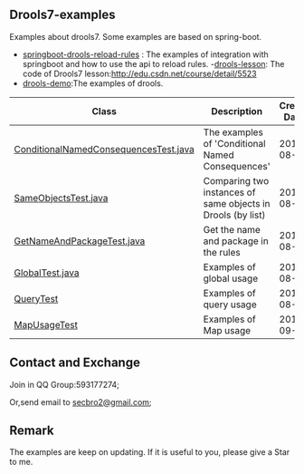 ## Drools7-examples
Examples about drools7. Some examples are based on spring-boot.

- [springboot-drools-reload-rules](https://github.com/secbr/drools/tree/master/springboot-drools-reload-rules) : The examples of integration with springboot and how to use the api to reload rules. 
-[drools-lesson](https://github.com/secbr/drools/tree/master/drools-lesson): The code of Drools7 lesson:http://edu.csdn.net/course/detail/5523
- [drools-demo](https://github.com/secbr/drools/tree/master/drools-demo):The examples of drools.

|Class|Description|Create Date|
|--|--|--|
|[ConditionalNamedConsequencesTest.java](https://github.com/secbr/drools/blob/master/drools-demo/src/main/java/com/secbro/drools/test/ConditionalNamedConsequencesTest.java)|The examples of 'Conditional Named Consequences'|2017-08-04|
|[SameObjectsTest.java](https://github.com/secbr/drools/blob/master/drools-demo/src/main/java/com/secbro/drools/test/SameObjectsTest.java)|Comparing two instances of same objects in Drools (by list)|2017-08-07|
|[GetNameAndPackageTest.java](https://github.com/secbr/drools/blob/master/drools-demo/src/main/java/com/secbro/drools/test/GetNameAndPackageTest.java)|Get the name and package in the rules|2017-08-11|
|[GlobalTest.java](https://github.com/secbr/drools/blob/master/drools-demo/src/main/java/com/secbro/drools/test/GlobalTest.java)|Examples of global usage|2017-08-11|
|[QueryTest](https://github.com/secbr/drools/blob/master/drools-demo/src/main/java/com/secbro/drools/test/QueryTest.java)|Examples of query usage|2017-08-20|
|[MapUsageTest](https://github.com/secbr/drools/blob/master/drools-demo/src/main/java/com/secbro/drools/test/MapUsageTest.java)|Examples of Map usage|2017-09-04|


## Contact and Exchange

Join in QQ Group:593177274;

Or,send email to secbro2@gmail.com;

## Remark
The examples are keep on updating.
If it is useful to you, please give a Star to me. 
